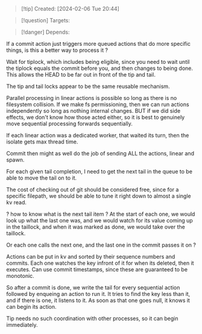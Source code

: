 
>[!tip] Created: [2024-02-06 Tue 20:44]

>[!question] Targets: 

>[!danger] Depends: 

If a commit action just triggers more queued actions that do more specific things, is this a better way to process it ?

Wait for tiplock, which includes being eligible, since you need to wait until the tiplock equals the commit before you, and then changes to being done.  This allows the HEAD to be far out in front of the tip and tail.

The tip and tail locks appear to be the same reusable mechanism.

Parallel processing in linear actions is possible so long as there is no filesystem collision.
If we make fs permissioning, then we can run actions independently so long as nothing internal changes.
BUT if we did side effects, we don't know how those acted either, so it is best to genuinely move sequential processing forwards sequentially.

If each linear action was a dedicated worker, that waited its turn, then the isolate gets max thread time.

Commit then might as well do the job of sending ALL the actions, linear and spawn.

For each given tail completion, I need to get the next tail in the queue to be able to move the tail on to it.

The cost of checking out of git should be considered free, since for a specific filepath, we should be able to tune it right down to almost a single kv read.

? how to know what is the next tail item ?
At the start of each one, we would look up what the last one was, and we would watch for its value coming up in the taillock, and when it was marked as done, we would take over the taillock.

Or each one calls the next one, and the last one in the commit passes it on ?

Actions can be put in kv and sorted by their sequence numbers and commits.
Each one watches the key infront of it for when its deleted, then it executes.
Can use commit timestamps, since these are guaranteed to be monotonic.

So after a commit is done, we write the tail for every sequential action followed by enqueing an action to run it.
It tries to find the key less than it, and if there is one, it listens to it.  As soon as that one goes null, it knows it can begin its action.

Tip needs no such coordination with other processes, so it can begin immediately.